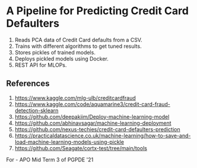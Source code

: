 # A Pipeline for Predicting Credit Card Defaulters

1. Reads PCA data of Credit Card defaults from a CSV.
2. Trains with different algorithms to get tuned results.
3. Stores pickles of trained models.
4. Deploys pickled models using Docker.
5. REST API for MLOPs.

## References

1. https://www.kaggle.com/mlg-ulb/creditcardfraud
2. https://www.kaggle.com/code/aquamarine3/credit-card-fraud-detection-sklearn
3. https://github.com/deepakiim/Deploy-machine-learning-model
4. https://github.com/abhinavsagar/machine-learning-deployment
5. https://github.com/nexus-techies/credit-card-defaulters-prediction
6. https://practicaldatascience.co.uk/machine-learning/how-to-save-and-load-machine-learning-models-using-pickle
7. https://github.com/Seagate/cortx-test/tree/main/tools

For - APO Mid Term 3 of PGPDE '21
